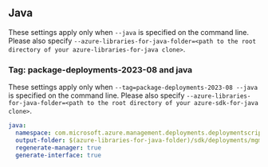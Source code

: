 ## Java

These settings apply only when `--java` is specified on the command line.
Please also specify `--azure-libraries-for-java-folder=<path to the root directory of your azure-libraries-for-java clone>`.

### Tag: package-deployments-2023-08 and java

These settings apply only when `--tag=package-deployments-2023-08 --java` is specified on the command line.
Please also specify `--azure-libraries-for-java-folder=<path to the root directory of your azure-sdk-for-java clone>`.

``` yaml $(tag) == 'package-deployments-2023-08' && $(java)
java:
  namespace: com.microsoft.azure.management.deployments.deploymentscripts.v2023_08_01
  output-folder: $(azure-libraries-for-java-folder)/sdk/deployments/mgmt-v2023_08_01
  regenerate-manager: true
  generate-interface: true
```
